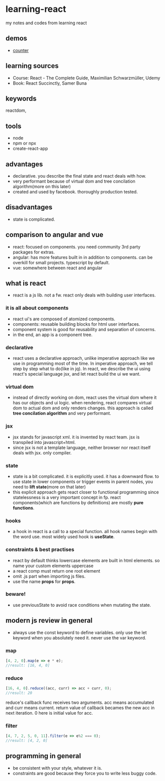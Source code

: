 # learning-react
my notes and codes from learning react

## demos

* [counter](src/counter)

## learning sources
* Course: React - The Complete Guide, Maximilian Schwarzmüller, Udemy
* Book: React Succinctly, Samer Buna

## keywords
reactdom, 

## tools
* node
* npm or npx
* create-react-app

## advantages
* declarative. you describe the final state and react deals with how.
* very performant because of virtual dom and tree concilation algorithm(more on this later)
* created and used by facebook. thoroughly production tested.

## disadvantages
* state is complicated.

## comparison to angular and vue
* react: focused on components. you need community 3rd party packages for extras.
* angular: has more features built in in addition to components. can be overkill for small projects. typescript by default.
* vue: somewhere between react and angular


## what is react
* react is a js lib. not a fw. react only deals with building user interfaces. 

### it is all about components
* react ui's are composed of atomized components.
* components: reusable building blocks for html user interfaces.
* component system is good for reusability and separation of concerns.
* in the end, an app is a component tree.


### declarative 
* react uses a declarative approach, unlike imperative approach like we use in programming most of the time. In imperative approach, we tell step by step what to do(like in jq). In react, we describe the ui using react's special language jsx, and let react build the ui we want.

### virtual dom
* instead of directly working on dom, react uses the virtual dom where it has our objects and ui logic. when rendering, react compares virtual dom to actual dom and only renders changes. this approach is called **tree concilation algorithm** and very performant.

### jsx
* jsx stands for javascript xml. it is invented by react team. jsx is transpiled into javascript+html.
* since jsx is not a template language, neither browser nor react itself deals with jsx. only compiler.

### state
* state is a bit complicated. it is explicitly used. it has a downward flow. to use state in lower components or trigger events in parent nodes, you need to **lift state**(more on that later)
* this explicit approach gets react closer to functional programming since statelessness is a very important concept in fp. react components(which are functions by definitions) are mostly **pure functions**.

### hooks

* a hook in react is a call to a special function. all hook names begin with the word use. most widely used hook is **useState**.

### constraints & best practises
* react by default thinks lowercase elements are built in html elements. so name your custom elements uppercase
* a react comp must return one root element
* omit .js part when importing js files.
* use the name **props** for **props**.

### beware!
* use previousState to avoid race conditions when mutating the state.

## modern js review in general
* always use the const keyword to define variables. only use the let keyword when you absolutely need it. never use the var keyword.

### map

```js
[4, 2, 0].map(e => e * e);
//result: [16, 4, 0]
```

### reduce
```js
[16, 4, 0].reduce((acc, curr) => acc + curr, 0);
//result: 20
```

reduce's callback func receives two arguments. acc means accumulated and curr means current. return value of callback becames the new acc in next iteration. 0 here is initial value for acc.

### filter
```js
[4, 7, 2, 5, 0, 11].filter(e => e%2 === 0);
//result: [4, 2, 0]
```

## programming in general
* be consistent with your style, whatever it is.
* constraints are good because they force you to write less buggy code.
